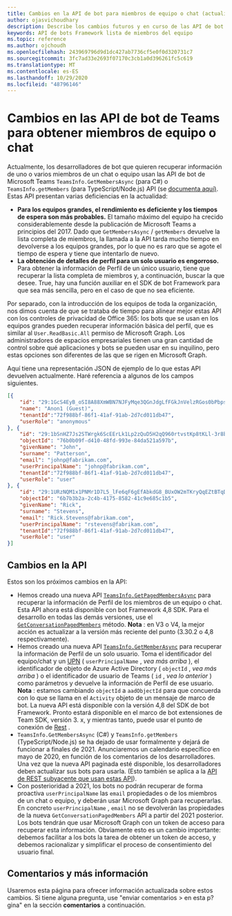```yaml
---
title: Cambios en la API de bot para miembros de equipo o chat (actualización de 2020)
author: ojasvichoudhary
description: Describe los cambios futuros y en curso de las API de bot que se usan para recuperar miembros de equipos y chats
keywords: API de bots Framework lista de miembros del equipo
ms.topic: reference
ms.author: ojchoudh
ms.openlocfilehash: 243969796d9d1dc427ab7736cf5e0f0d320731c7
ms.sourcegitcommit: 3fc7ad33e2693f07170c3cb1a0d396261fc5c619
ms.translationtype: MT
ms.contentlocale: es-ES
ms.lasthandoff: 10/29/2020
ms.locfileid: "48796146"
---
```

# <a name="changes-to-teams-bot-apis-for-fetching-teamchat-members"></a>Cambios en las API de bot de Teams para obtener miembros de equipo o chat

Actualmente, los desarrolladores de bot que quieren recuperar información de uno o varios miembros de un chat o equipo usan las API de bot de Microsoft Teams `TeamsInfo.GetMembersAsync` (para C#) o `TeamsInfo.getMembers` (para TypeScript/Node.js) API (se [documenta aquí)](https://docs.microsoft.com/microsoftteams/platform/bots/how-to/get-teams-context?tabs=dotnet#fetching-the-roster-or-user-profile). Estas API presentan varias deficiencias en la actualidad:

* **Para los equipos grandes, el rendimiento es deficiente y los tiempos de espera son más probables.** El tamaño máximo del equipo ha crecido considerablemente desde la publicación de Microsoft Teams a principios del 2017. Dado que `GetMembersAsync` / `getMembers` devuelve la lista completa de miembros, la llamada a la API tarda mucho tiempo en devolverse a los equipos grandes, por lo que no es raro que se agote el tiempo de espera y tiene que intentarlo de nuevo.
* **La obtención de detalles de perfil para un solo usuario es engorroso.** Para obtener la información de Perfil de un único usuario, tiene que recuperar la lista completa de miembros y, a continuación, buscar la que desee. True, hay una función auxiliar en el SDK de bot Framework para que sea más sencilla, pero en el caso de que no sea eficiente.

Por separado, con la introducción de los equipos de toda la organización, nos dimos cuenta de que se trataba de tiempo para alinear mejor estas API con los controles de privacidad de Office 365: los bots que se usan en los equipos grandes pueden recuperar información básica del perfil, que es similar al `User.ReadBasic.All` permiso de Microsoft Graph. Los administradores de espacios empresariales tienen una gran cantidad de control sobre qué aplicaciones y bots se pueden usar en su inquilino, pero estas opciones son diferentes de las que se rigen en Microsoft Graph.

Aquí tiene una representación JSON de ejemplo de lo que estas API devuelven actualmente. Haré referencia a algunos de los campos siguientes.

```json
[{
    "id": "29:1GcS4EyB_oSI8A88XmWBN7NJFyMqe3QGnJdgLfFGkJnVelzRGos0bPbpsfJjcbAD22bmKc4GMbrY2g4JDrrA8vM06X1-cHHle4zOE6U4ttcc",
    "name": "Anon1 (Guest)",
    "tenantId":"72f988bf-86f1-41af-91ab-2d7cd011db47",
    "userRole": "anonymous"
}, {
    "id": "29:1bSnHZ7Js2STWrgk6ScEErLk1Lp2zQuD5H2qQ960rtvstKp8tKLl-3r8b6DoW0QxZimuTxk_kupZ1DBMpvIQQUAZL-PNj0EORDvRZXy8kvWk",
    "objectId": "76b0b09f-d410-48fd-993e-84da521a597b",
    "givenName": "John",
    "surname": "Patterson",
    "email": "johnp@fabrikam.com",
    "userPrincipalName": "johnp@fabrikam.com",
    "tenantId":"72f988bf-86f1-41af-91ab-2d7cd011db47",
    "userRole": "user"
}, {
    "id": "29:1URzNQM1x1PNMr1D7L5_lFe6qF6gEfAbkdG8_BUxOW2mTKryQqEZtBTqDt10-MghkzjYDuUj4KG6nvg5lFAyjOLiGJ4jzhb99WrnI7XKriCs",
    "objectId": "6b7b3b2a-2c4b-4175-8582-41c9e685c1b5",
    "givenName": "Rick",
    "surname": "Stevens",
    "email": "Rick.Stevens@fabrikam.com",
    "userPrincipalName": "rstevens@fabrikam.com",
    "tenantId":"72f988bf-86f1-41af-91ab-2d7cd011db47",
    "userRole": "user"
}]
```

## <a name="api-changes"></a>Cambios en la API
Estos son los próximos cambios en la API:

* Hemos creado una nueva API [`TeamsInfo.GetPagedMembersAsync`](https://docs.microsoft.com/microsoftteams/platform/bots/how-to/get-teams-context?tabs=dotnet#fetching-the-roster-or-user-profile) para recuperar la información de Perfil de los miembros de un equipo o chat. Esta API ahora está disponible con bot Framework 4,8 SDK. Para el desarrollo en todas las demás versiones, use el [`GetConversationPagedMembers`](https://docs.microsoft.com/dotnet/api/microsoft.bot.connector.conversationsextensions.getconversationpagedmembersasync?view=botbuilder-dotnet-stable) método. **Nota** : en V3 o V4, la mejor acción es actualizar a la versión más reciente del punto (3.30.2 o 4,8 respectivamente). 
* Hemos creado una nueva API [`TeamsInfo.GetMemberAsync`](https://docs.microsoft.com/microsoftteams/platform/bots/how-to/get-teams-context?tabs=dotnet#get-single-member-details) para recuperar la información de Perfil de un solo usuario. Toma el identificador del equipo/chat y un [UPN](https://docs.microsoft.com/windows/win32/ad/naming-properties#userprincipalname) ( `userPrincipalName` , *vea más arriba* ), el identificador de objeto de Azure Active Directory ( `objectId` , *vea más arriba* ) o el identificador de usuario de Teams ( `id` , *vea lo anterior* ) como parámetros y devuelve la información de Perfil de ese usuario. **Nota** : estamos cambiando `objectId` a `aadObjectId` para que concuerda con lo que se llama en el `Activity` objeto de un mensaje de marco de bot. La nueva API está disponible con la versión 4,8 del SDK de bot Framework. Pronto estará disponible en el marco de bot extensiones de Team SDK, versión 3. x, y mientras tanto, puede usar el punto de conexión de [Rest](https://docs.microsoft.com/microsoftteams/platform/bots/how-to/get-teams-context?tabs=json#get-single-member-details) .
* `TeamsInfo.GetMembersAsync` (C#) y `TeamsInfo.getMembers` (TypeScript/Node.js) se ha dejado de usar formalmente y dejará de funcionar a finales de 2021. Anunciaremos un calendario específico en mayo de 2020, en función de los comentarios de los desarrolladores. Una vez que la nueva API paginada esté disponible, los desarrolladores deben actualizar sus bots para usarla. (Esto también se aplica a la [API de REST subyacente que usan estas API](https://docs.microsoft.com/microsoftteams/platform/bots/how-to/get-teams-context?tabs=json#tabpanel_CeZOj-G++Q_json)).
* Con posterioridad a 2021, los bots no podrán recuperar de forma proactiva `userPrincipalName` las `email` propiedades o de los miembros de un chat o equipo, y deberán usar Microsoft Graph para recuperarlas. En concreto `userPrincipalName` , `email` no se devolverán las propiedades de la nueva `GetConversationPagedMembers` API a partir del 2021 posterior. Los bots tendrán que usar Microsoft Graph con un token de acceso para recuperar esta información. Obviamente esto es un cambio importante: debemos facilitar a los bots la tarea de obtener un token de acceso, y debemos racionalizar y simplificar el proceso de consentimiento del usuario final.

## <a name="feedback-and-more-information"></a>Comentarios y más información
Usaremos esta página para ofrecer información actualizada sobre estos cambios. Si tiene alguna pregunta, use "enviar comentarios > en esta p? gina" en la sección **comentarios** a continuación. 
